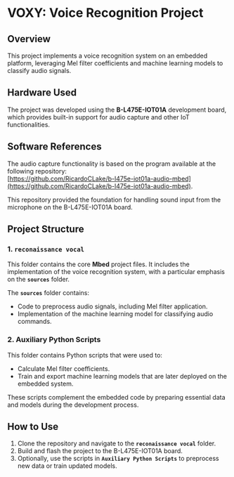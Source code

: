 # VOXY: Voice Recognition Project

## Overview

This project implements a voice recognition system on an embedded platform, leveraging Mel filter coefficients and machine learning models to classify audio signals.

## Hardware Used

The project was developed using the **B-L475E-IOT01A** development board, which provides built-in support for audio capture and other IoT functionalities.

## Software References

The audio capture functionality is based on the program available at the following repository:  
[https://github.com/RicardoCLake/b-l475e-iot01a-audio-mbed](https://github.com/RicardoCLake/b-l475e-iot01a-audio-mbed).

This repository provided the foundation for handling sound input from the microphone on the B-L475E-IOT01A board.

## Project Structure

### 1. **`reconaissance vocal`**

This folder contains the core **Mbed** project files. It includes the implementation of the voice recognition system, with a particular emphasis on the **`sources`** folder.  

The **`sources`** folder contains:
- Code to preprocess audio signals, including Mel filter application.
- Implementation of the machine learning model for classifying audio commands.

### 2. **Auxiliary Python Scripts**

This folder contains Python scripts that were used to:
- Calculate Mel filter coefficients.
- Train and export machine learning models that are later deployed on the embedded system.

These scripts complement the embedded code by preparing essential data and models during the development process.

## How to Use

1. Clone the repository and navigate to the **`reconaissance vocal`** folder.
2. Build and flash the project to the B-L475E-IOT01A board.
3. Optionally, use the scripts in **`Auxiliary Python Scripts`** to preprocess new data or train updated models.
